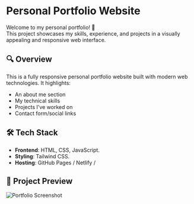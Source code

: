 # Personal Portfolio Website

Welcome to my personal portfolio! 🚀  
This project showcases my skills, experience, and projects in a visually appealing and responsive web interface.

## 🔍 Overview

This is a fully responsive personal portfolio website built with modern web technologies. It highlights:
- An about me section
- My technical skills
- Projects I've worked on
- Contact form/social links

## 🛠️ Tech Stack

- **Frontend**: HTML, CSS, JavaScript.
- **Styling**: Tailwind CSS.
- **Hosting**: GitHub Pages / Netlify /
## 📸 Project Preview

![Portfolio Screenshot](./assets/screenshot.png)



